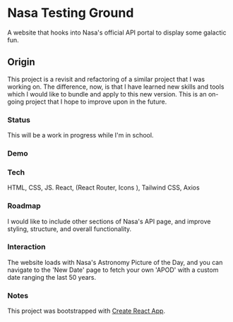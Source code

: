# Nasa Testing Ground
A website that hooks into Nasa's official API portal to display some galactic fun.
## Origin
This project is a revisit and refactoring of a similar project that I was working on. The difference, now, is that I have learned new skills and tools which I would like to bundle and apply to this new version. This is an on-going project that I hope to improve upon in the future. 
### Status
This will be a work in progress while I'm in school.
### Demo
### Tech
HTML, CSS, JS.
React, (React Router, Icons ), Tailwind CSS, Axios
### Roadmap
I would like to include other sections of Nasa's API page, and improve styling, structure, and overall functionality. 
### Interaction
The website loads with Nasa's Astronomy Picture of the Day, and you can navigate to the 'New Date' page to fetch your own 'APOD' with a custom date ranging the last 50 years. 

### Notes
This project was bootstrapped with [Create React App](https://github.com/facebook/create-react-app).








